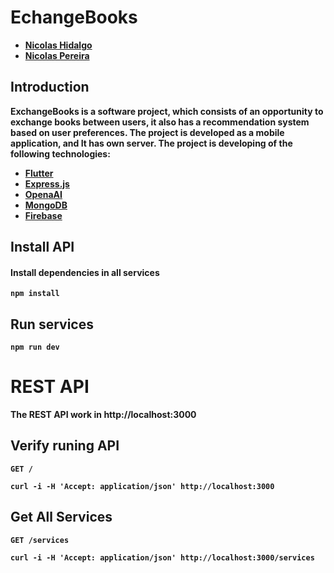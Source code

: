 <h1><b>EchangeBooks</h1>

- [Nicolas Hidalgo](https://github.com/nico1710)
- [Nicolas Pereira](https://github.com/nico1710)

## Introduction

ExchangeBooks is a software project, which consists of an opportunity to exchange books between users, it also has a recommendation system based on user preferences.
The project is developed as a mobile application, and It has own server.
The project is developing of the following technologies:

- [Flutter](https://flutter.dev)
- [Express.js](https://expressjs.com/)
- [OpenaAI](https://openai.com/blog/openai-api)
- [MongoDB](https://www.mongodb.com)
- [Firebase](https://firebase.google.com)

## Install API

#### Install dependencies in all services

    npm install

## Run services

    npm run dev

# REST API

The REST API work in http://localhost:3000

## Verify runing API

`GET /`

    curl -i -H 'Accept: application/json' http://localhost:3000

## Get All Services

`GET /services`

    curl -i -H 'Accept: application/json' http://localhost:3000/services

<br />
